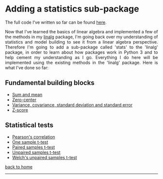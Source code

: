 # Adding a statistics sub-package

The full code I've written so far can be found [here](./full_code.md).

<div style="text-align: justify">
<p>Now that I've learned the basics of linear algebra and implemented a few of
the methods in my <a href="https://matt-a-bennett.github.io/numpy_from_scratch/numpy_from_scratch.html">linalg</a>
package, I'm going back over my understanding of statistics and model building
to see it from a linear algebra perspective. Therefore I'm going to add a
sub-package called 'stats' to the 'linalg' package, in order to learn about how
packages work in Python 3 and to help cement my understanding as I go.
Everything I do here will be implemented using the existing methods in the
'linalg' package. Here is what I've done so far:</p>
</div>

## Fundamental building blocks
- [Sum and mean](./sum_and_mean.md)
- [Zero-center](./zero_center.md)
- [Variance, covariance, standard deviation and standard error](./var_covar_stddev_stderr.md)
- [Z-score](./zscore.md)

## Statistical tests
- [Pearson's correlation](./correlation.md#pearsons-correlation)
- [One sample t-test](./ttests.md#one-sample-ttest)
- [Paired samples t-test](./ttests.md#paired-samples-ttest)
- [Unpaired samples t-test](./ttests.md#unpaired-samples-ttest)
- [Welch's unpaired samples t-test](./ttests.md#welchs-unpaired-samples-ttest)

[back to home](../index.md)

---
<script src="https://utteranc.es/client.js"
        repo="Matt-A-Bennett/Matt-A-Bennett.github.io"
        issue-term="https://matt-a-bennett.github.io/stats_from_scratch/stats_from_scratch.html"
        theme="github-light"
        crossorigin="anonymous"
        async>
</script>

